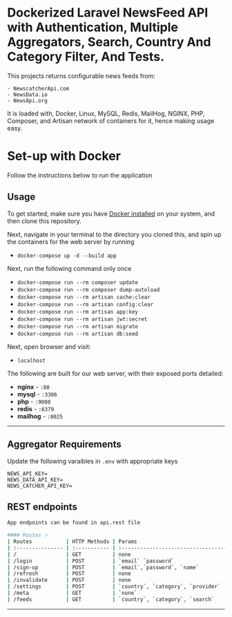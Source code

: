 # Dockerized Laravel NewsFeed API with Authentication, Multiple Aggregators, Search, Country And Category Filter, And Tests.

This projects returns configurable news feeds from:
```
- NewscatcherApi.com
- NewsData.io
- NewsApi.org
```

It is loaded with, Docker, Linux, MySQL, Redis, MailHog, NGINX, PHP, Composer, and Artisan network of containers for it, hence making usage easy.



# Set-up with Docker

Follow the instructions below to run the application

## Usage

To get started, make sure you have [Docker installed](https://docs.docker.com/docker-for-mac/install/) on your system, and then clone this repository.

Next, navigate in your terminal to the directory you cloned this, and spin up the containers for the web server by running

-   `docker-compose up -d --build app`

Next, run the following command only once

-   `docker-compose run --rm composer update`
-   `docker-compose run --rm composer dump-autoload`
-   `docker-compose run --rm artisan cache:clear`
-   `docker-compose run --rm artisan config:clear`
-   `docker-compose run --rm artisan app:key`
-   `docker-compose run --rm artisan jwt:secret`
-   `docker-compose run --rm artisan migrate`
-   `docker-compose run --rm artisan db:seed`

Next, open browser and visit:

-   `localhost`

The following are built for our web server, with their exposed ports detailed:

-   **nginx** - `:80`
-   **mysql** - `:3306`
-   **php** - `:9000`
-   **redis** - `:6379`
-   **mailhog** - `:8025`


---

## Aggregator Requirements
Update the following varaibles in `.env` with appropriate keys
```
NEWS_API_KEY=
NEWS_DATA_API_KEY=
NEWS_CATCHER_API_KEY=
```
## REST endpoints

```bash
App endpoints can be found in api.rest file

#### Routes ⚡
| Routes           | HTTP Methods | Params                                   | Description                                                                                                  |
| :--------------- | :----------- | :--------------------------------------- | :----------------------------------------------------------------------------------------------------------- |
| /                | GET          | none                                     | Displays application infomation                                                                              |
| /login           | POST         | `email` `password`                       | Logs in a user and returns the jwt session token                                                             |
| /sign-up         | POST         | `email`,`password`, `name`               | Registers a user                                                                                             |
| /refresh         | POST         | none                                     | Refresh a user jwt token                                                                                     |
| /invalidate      | POST         | none                                     | Invalidate a user jwt token                                                                                  |
| /settings        | POST         | `country`, `category`, `provider`        | Update user preference                                                                                       |
| /meta            | GET          | `none`                                   | Returns default data used in app (e.g List of Providers/Categories                                           |
| /feeds           | GET          | `country`, `category`, `search`         | News feed                                                                                                     |

```

---
